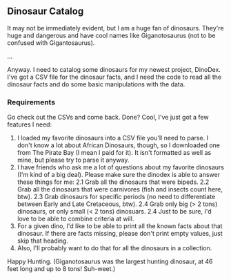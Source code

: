 ## Dinosaur Catalog

It may not be immediately evident, but I am a huge fan of dinosaurs. They're huge and dangerous and have cool names like Giganotosaurus (not to be confused with Gigantosaurus).

...

Anyway. I need to catalog some dinosaurs for my newest project, DinoDex. I've got a CSV file for the dinosaur facts, and I need the code to read all the dinosaur facts and do some basic manipulations with the data.

### Requirements

Go check out the CSVs and come back. Done? Cool, I've just got a few features I need:

1. I loaded my favorite dinosaurs into a CSV file you'll need to parse. I don't know a lot about African Dinosaurs, though, so I downloaded one from The Pirate Bay (I mean I paid for it). It isn't formatted as well as mine, but please try to parse it anyway.
2. I have friends who ask me a lot of questions about my favorite dinosaurs (I'm kind of a big deal). Please make sure the dinodex is able to answer these things for me:
  2.1 Grab all the dinosaurs that were bipeds.
  2.2 Grab all the dinosaurs that were carnivores (fish and insects count here, btw).
  2.3 Grab dinosaurs for specific periods (no need to differentiate between Early and Late Cretaceous, btw).
  2.4 Grab only big (> 2 tons) dinosaurs, or only small (< 2 tons) dinosuars.
  2.4 Just to be sure, I'd love to be able to combine criteria at will.
3. For a given dino, I'd like to be able to print all the known facts about that dinosaur. If there are facts missing, please don't print empty values, just skip that heading.
4. Also, I'll probably want to do that for all the dinosaurs in a collection.

Happy Hunting. (Giganotosaurus was the largest hunting dinosaur, at 46 feet long and up to 8 tons! Suh-weet.)
